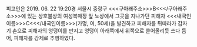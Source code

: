 피고인은 2019. 06. 22 19:20경 서울시 중랑구 <<<구아래주소>>>B<<</구아래주소>>>에 있는 상호불상의 여성복매장 앞 노상에서 그곳을 지나가던 피해자 <<<내국인이름>>>C<<</내국인이름>>>(가명, 여, 50세)을 발견하고 피해자를 뒤따라가 갑자기 손으로 피해자의 엉덩이를 만지고 엉덩이 아래쪽에서 위쪽으로 쓸어올리듯 쓰다 듬어, 피해자를 강제로 추행하였다.